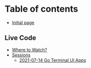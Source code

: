 # Table of contents

* [Initial page](README.md)

## Live Code

* [Where to Watch?](live-code/where-to-watch.md)
* [Sessions](live-code/sessions/README.md)
  * [2021-07-14 Go Terminal UI Apps](live-code/sessions/2021-07-14-golang-integration-tests.md)

